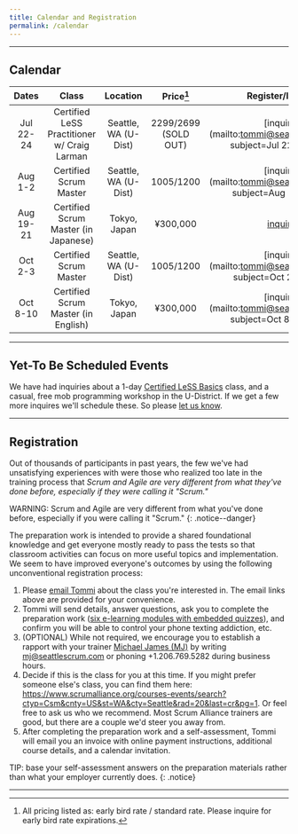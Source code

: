 ```yaml
---
title: Calendar and Registration
permalink: /calendar
---
```


----

## Calendar

| Dates       | Class         |   Location  | Price[^price] | Register/Inquire
| :----------:|:-------------:|:-----------:|:-----:|:---------------:
| Jul 22-24 | Certified LeSS Practitioner w/ Craig Larman | Seattle, WA (U-Dist) | $2299/$2699 (SOLD OUT) |[inquire](mailto:tommi@seattlescrum.com?subject=Jul 22-24 CLP)
| Aug 1-2 | Certified Scrum Master | Seattle, WA (U-Dist) | $1005/$1200 |[inquire](mailto:tommi@seattlescrum.com?subject=Aug 1-2 CSM)
| Aug 19-21 | Certified Scrum Master (in Japanese) | Tokyo, Japan | ¥300,000 |[inquire](https://www.odd-e.jp/training/course-detail/49)
| Oct 2-3 | Certified Scrum Master | Seattle, WA (U-Dist) | $1005/$1200 |[inquire](mailto:tommi@seattlescrum.com?subject=Oct 2-3 CSM)
| Oct 8-10 | Certified Scrum Master (in English) | Tokyo, Japan | ¥300,000 |[inquire](mailto:tommi@seattlescrum.com?subject=Oct 8-10 CSM)

----


## Yet-To Be Scheduled Events

We have had inquiries about a 1-day [Certified LeSS Basics](/education#certified-less-basics-clb) class, and a casual, free mob programming workshop in the U-District. If we get a few more inquires we'll schedule these.  So please [let us know](/contact).

----

## Registration

Out of thousands of participants in past years, the few we've had unsatisfying experiences with were those who realized too late in the training process that _Scrum and Agile are very different from what they've done before, especially if they were calling it "Scrum."_

WARNING: Scrum and Agile are very different from what you've done before, especially if you were calling it "Scrum."
{: .notice--danger}

The preparation work is intended to provide a shared foundational knowledge and get everyone mostly ready to pass the tests so that classroom activities can focus on more useful topics and implementation.  We seem to have improved everyone's outcomes by using the following unconventional registration process:

1. Please [email Tommi](mailto:tommi@seattlescrum.com?subject=training) about the class you're interested in.  The email links above are provided for your convenience.
1. Tommi will send details, answer questions, ask you to complete the preparation work ([six e-learning modules with embedded quizzes](http://ScrumTrainingSeries.com)), and confirm you will be able to control your phone texting addiction, etc.
1. (OPTIONAL) While not required, we encourage you to establish a rapport with your trainer [Michael James (MJ)](https://www.linkedin.com/in/michaeljamesseattle/) by writing <mj@seattlescrum.com> or phoning +1.206.769.5282 during business hours.
1. Decide if this is the class for you at this time.  If you might prefer someone else's class, you can find them here: <https://www.scrumalliance.org/courses-events/search?ctyp=Csm&cnty=US&st=WA&cty=Seattle&rad=20&last=cr&pg=1>.  Or feel free to ask us who we recommend.  Most Scrum Alliance trainers are good, but there are a couple we'd steer you away from.
1. After completing the preparation work and a self-assessment, Tommi will email you an invoice with online payment instructions, additional course details, and a calendar invitation.

TIP: base your self-assessment answers on the preparation materials rather than what your employer currently does.
{: .notice}

----
[^price]: All pricing listed as: early bird rate / standard rate. Please inquire for early bird rate expirations.
[^lessnyc]: MJ will be presenting a session about management's role in Scrum, and a workshop on Test Driven Development [TDD]

